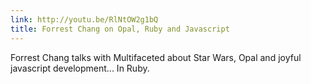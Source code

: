 ```yaml
---
link: http://youtu.be/RlNtOW2g1bQ
title: Forrest Chang on Opal, Ruby and Javascript
---
```


Forrest Chang talks with Multifaceted about Star Wars, Opal and joyful
javascript development... In Ruby.

